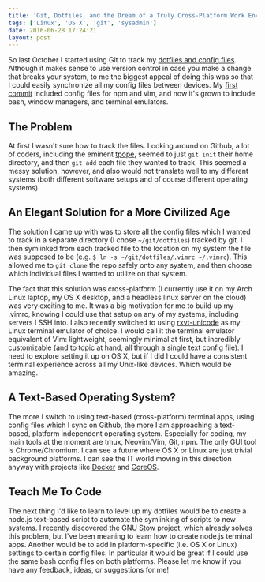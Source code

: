 ```yaml
---
title: 'Git, Dotfiles, and the Dream of a Truly Cross-Platform Work Environment'
tags: ['Linux', 'OS X', 'git', 'sysadmin']
date: 2016-06-28 17:24:21
layout: post
---
```



So last October I started using Git to track my [dotfiles and config files](https://github.com/christopherfujino/dotfiles). Although it makes sense to use version control in case you make a change that breaks your system, to me the biggest appeal of doing this was so that I could easily synchronize all my config files between devices. My [first commit](https://github.com/christopherfujino/dotfiles/commit/041b0d1d845e640d3534f5ebbe73da3315a646f9) included config files for npm and vim, and now it's grown to include bash, window managers, and terminal emulators.

## The Problem

At first I wasn't sure how to track the files. Looking around on Github, a lot of coders, including the eminent [tpope](https://github.com/tpope/tpope), seemed to just `git init` their home directory, and then `git add` each file they wanted to track. This seemed a messy solution, however, and also would not translate well to my different systems (both different software setups and of course different operating systems).

## An Elegant Solution for a More Civilized Age

The solution I came up with was to store all the config files which I wanted to track in a separate directory (I chose `~/git/dotfiles`) tracked by git. I then symlinked from each tracked file to the location on my system the file was supposed to be (e.g. `$ ln -s ~/git/dotfiles/.vimrc ~/.vimrc`). This allowed me to `git clone` the repo safely onto any system, and then choose which individual files I wanted to utilize on that system.

The fact that this solution was cross-platform (I currently use it on my Arch Linux laptop, my OS X desktop, and a headless linux server on the cloud) was very exciting to me. It was a big motivation for me to build up my .vimrc, knowing I could use that setup on any of my systems, including servers I SSH into. I also recently switched to using [rxvt-unicode](http://software.schmorp.de/pkg/rxvt-unicode.html) as my Linux terminal emulator of choice. I would call it the terminal emulator equivalent of Vim: lightweight, seemingly minimal at first, but incredibly customizable (and to topic at hand, all through a single text config file). I need to explore setting it up on OS X, but if I did I could have a consistent terminal experience across all my Unix-like devices. Which would be amazing.

## A Text-Based Operating System?

The more I switch to using text-based (cross-platform) terminal apps, using config files which I sync on Github, the more I am approaching a text-based, platform independent operating system. Especially for coding, my main tools at the moment are tmux, Neovim/Vim, Git, npm. The only GUI tool is Chrome/Chromium. I can see a future where OS X or Linux are just trivial background platforms. I can see the IT world moving in this direction anyway with projects like [Docker](http://docker.com) and [CoreOS](https://coreos.com/).

## Teach Me To Code

The next thing I'd like to learn to level up my dotfiles would be to create a node.js text-based script to automate the symlinking of scripts to new systems. I recently discovered the [GNU Stow](http://savannah.gnu.org/projects/stow) project, which already solves this problem, but I've been meaning to learn how to create node.js terminal apps. Another would be to add in platform-specific (i.e. OS X or Linux) settings to certain config files. In particular it would be great if I could use the same bash config files on both platforms. Please let me know if you have any feedback, ideas, or suggestions for me!
